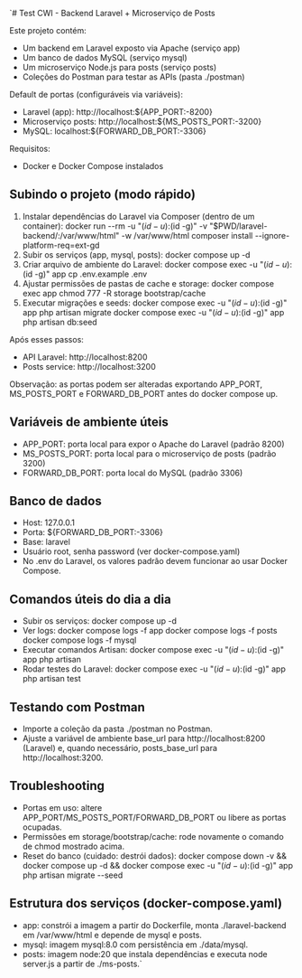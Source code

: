 `# Test CWI - Backend Laravel + Microserviço de Posts

Este projeto contém:
- Um backend em Laravel exposto via Apache (serviço app)
- Um banco de dados MySQL (serviço mysql)
- Um microserviço Node.js para posts (serviço posts)
- Coleções do Postman para testar as APIs (pasta ./postman)

Default de portas (configuráveis via variáveis):
- Laravel (app): http://localhost:${APP_PORT:-8200}
- Microserviço posts: http://localhost:${MS_POSTS_PORT:-3200}
- MySQL: localhost:${FORWARD_DB_PORT:-3306}

Requisitos:
- Docker e Docker Compose instalados

## Subindo o projeto (modo rápido)
1. Instalar dependências do Laravel via Composer (dentro de um container):
   docker run --rm -u "$(id -u):$(id -g)" -v "$PWD/laravel-backend/:/var/www/html" -w /var/www/html composer install --ignore-platform-req=ext-gd
2. Subir os serviços (app, mysql, posts):
   docker compose up -d
3. Criar arquivo de ambiente do Laravel:
   docker compose exec -u "$(id -u):$(id -g)" app cp .env.example .env
4. Ajustar permissões de pastas de cache e storage:
   docker compose exec app chmod 777 -R storage bootstrap/cache
5. Executar migrações e seeds:
   docker compose exec -u "$(id -u):$(id -g)" app php artisan migrate
   docker compose exec -u "$(id -u):$(id -g)" app php artisan db:seed

Após esses passos:
- API Laravel: http://localhost:8200
- Posts service: http://localhost:3200

Observação: as portas podem ser alteradas exportando APP_PORT, MS_POSTS_PORT e FORWARD_DB_PORT antes do docker compose up.

## Variáveis de ambiente úteis
- APP_PORT: porta local para expor o Apache do Laravel (padrão 8200)
- MS_POSTS_PORT: porta local para o microserviço de posts (padrão 3200)
- FORWARD_DB_PORT: porta local do MySQL (padrão 3306)

## Banco de dados
- Host: 127.0.0.1
- Porta: ${FORWARD_DB_PORT:-3306}
- Base: laravel
- Usuário root, senha password (ver docker-compose.yaml)
- No .env do Laravel, os valores padrão devem funcionar ao usar Docker Compose.

## Comandos úteis do dia a dia
- Subir os serviços:
  docker compose up -d
- Ver logs:
  docker compose logs -f app
  docker compose logs -f posts
  docker compose logs -f mysql
- Executar comandos Artisan:
  docker compose exec -u "$(id -u):$(id -g)" app php artisan <comando>
- Rodar testes do Laravel:
  docker compose exec -u "$(id -u):$(id -g)" app php artisan test

## Testando com Postman
- Importe a coleção da pasta ./postman no Postman.
- Ajuste a variável de ambiente base_url para http://localhost:8200 (Laravel) e, quando necessário, posts_base_url para http://localhost:3200.

## Troubleshooting
- Portas em uso: altere APP_PORT/MS_POSTS_PORT/FORWARD_DB_PORT ou libere as portas ocupadas.
- Permissões em storage/bootstrap/cache: rode novamente o comando de chmod mostrado acima.
- Reset do banco (cuidado: destrói dados):
  docker compose down -v && docker compose up -d && docker compose exec -u "$(id -u):$(id -g)" app php artisan migrate --seed

## Estrutura dos serviços (docker-compose.yaml)
- app: constrói a imagem a partir do Dockerfile, monta ./laravel-backend em /var/www/html e depende de mysql e posts.
- mysql: imagem mysql:8.0 com persistência em ./data/mysql.
- posts: imagem node:20 que instala dependências e executa node server.js a partir de ./ms-posts.`